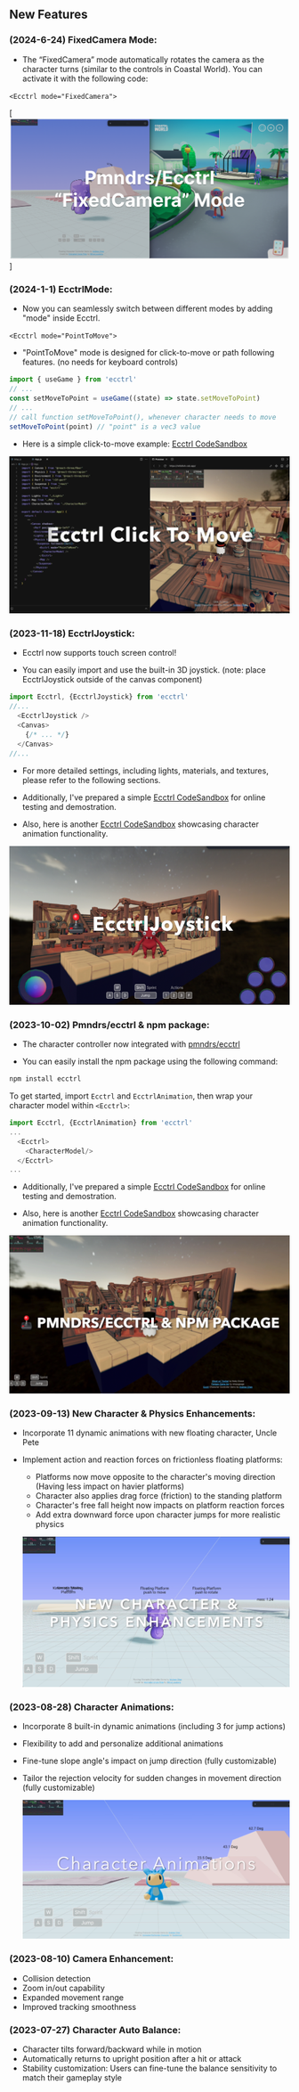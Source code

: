 ## New Features

### (2024-6-24) FixedCamera Mode:

- The “FixedCamera” mode automatically rotates the camera as the character turns (similar to the controls in Coastal World). You can activate it with the following code:

`<Ecctrl mode="FixedCamera">`

[![screenshot](example/EcctrlFixedCamera.png)]

### (2024-1-1) EcctrlMode:

- Now you can seamlessly switch between different modes by adding "mode" inside Ecctrl.

`<Ecctrl mode="PointToMove">`

- "PointToMove" mode is designed for click-to-move or path following features. (no needs for keyboard controls)

```js
import { useGame } from 'ecctrl'
// ...
const setMoveToPoint = useGame((state) => state.setMoveToPoint)
// ...
// call function setMoveToPoint(), whenever character needs to move
setMoveToPoint(point) // "point" is a vec3 value 
```

- Here is a simple click-to-move example: [Ecctrl CodeSandbox](https://codesandbox.io/p/sandbox/ecctrl-pointtomove-m9z6xh)

[![screenshot](example/ecctrlClickToMove.png)](https://codesandbox.io/p/sandbox/ecctrl-pointtomove-m9z6xh)

### (2023-11-18) EcctrlJoystick:

- Ecctrl now supports touch screen control!

- You can easily import and use the built-in 3D joystick.
  (note: place EcctrlJoystick outside of the canvas component)

```js
import Ecctrl, {EcctrlJoystick} from 'ecctrl'
//...
  <EcctrlJoystick />
  <Canvas>
    {/* ... */}
  </Canvas>
//...
```

- For more detailed settings, including lights, materials, and textures, please refer to the following sections.

- Additionally, I've prepared a simple [Ecctrl CodeSandbox](https://codesandbox.io/s/ecctrl-w-o-animations-3k3zxt) for online testing and demostration.

- Also, here is another [Ecctrl CodeSandbox](https://codesandbox.io/s/ecctrl-with-animations-nr4493) showcasing character animation functionality.

[![screenshot](example/ecctrlJoystick.png)](https://codesandbox.io/s/ecctrl-w-o-animations-3k3zxt)

### (2023-10-02) Pmndrs/ecctrl & npm package:

- The character controller now integrated with [pmndrs/ecctrl](https://github.com/pmndrs/ecctrl)

- You can easily install the npm package using the following command:

```bash
npm install ecctrl
```

To get started, import `Ecctrl` and `EcctrlAnimation`, then wrap your character model within `<Ecctrl>`:

```js
import Ecctrl, {EcctrlAnimation} from 'ecctrl'
...
  <Ecctrl>
    <CharacterModel/>
  </Ecctrl>
...
```

- Additionally, I've prepared a simple [Ecctrl CodeSandbox](https://codesandbox.io/s/ecctrl-w-o-animations-3k3zxt) for online testing and demostration.

- Also, here is another [Ecctrl CodeSandbox](https://codesandbox.io/s/ecctrl-with-animations-nr4493) showcasing character animation functionality.
 
[![screenshot](example/PmndrsEcctrl.png)](https://codesandbox.io/s/ecctrl-w-o-animations-3k3zxt)

### (2023-09-13) New Character & Physics Enhancements:

- Incorporate 11 dynamic animations with new floating character, Uncle Pete
- Implement action and reaction forces on frictionless floating platforms:
  - Platforms now move opposite to the character's moving direction (Having less impact on havier platforms)
  - Character also applies drag force (friction) to the standing platform
  - Character's free fall height now impacts on platform reaction forces
  - Add extra downward force upon character jumps for more realistic physics
  
  [![screenshot](example/UnclePetePhysicsEnhance.png)](https://github.com/erdongchen-andrew/CharacterControl/tree/main/example)

### (2023-08-28) Character Animations:

- Incorporate 8 built-in dynamic animations (including 3 for jump actions)
- Flexibility to add and personalize additional animations
- Fine-tune slope angle's impact on jump direction (fully customizable)
- Tailor the rejection velocity for sudden changes in movement direction (fully customizable)

  [![screenshot](example/CharacterAnimation.png)](https://github.com/erdongchen-andrew/CharacterControl/tree/main/example)

### (2023-08-10) Camera Enhancement:

- Collision detection
- Zoom in/out capability
- Expanded movement range
- Improved tracking smoothness

### (2023-07-27) Character Auto Balance:

- Character tilts forward/backward while in motion
- Automatically returns to upright position after a hit or attack
- Stability customization: Users can fine-tune the balance sensitivity to match their gameplay style
